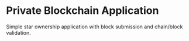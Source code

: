 # Private Blockchain Application

Simple star ownership application with block submission and chain/block validation.